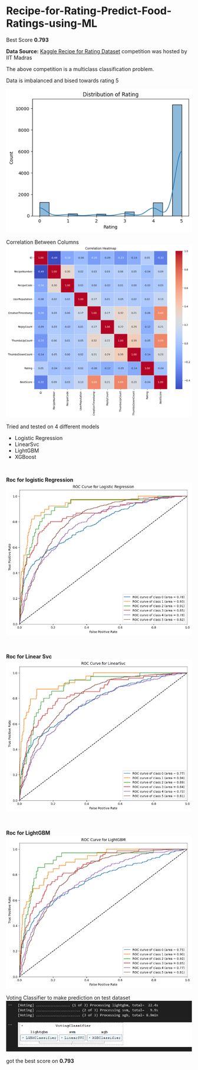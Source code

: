 # Recipe-for-Rating-Predict-Food-Ratings-using-ML

Best Score **0.793**

**Data Source:** [Kaggle Recipe for Rating Dataset](https://www.kaggle.com/competitions/recipe-for-rating-predict-food-ratings-using-ml) competition was hosted by IIT Madras

The above competition is a multiclass classification problem.

Data is imbalanced and bised towards rating 5

![data distribution](image.png)


Correlation Between Columns
![correlation between values](image-1.png)

Tried and tested on 4 different models
- Logistic Regression
- LinearSvc
- LightGBM
- XGBoost

<br>

**Roc for logistic Regression**
![Roc for logistic Regression](image-2.png)

<br>

**Roc for Linear Svc**
![Roc for Linear Svc](image-3.png)

<br>

**Roc for LightGBM**
![alt text](image-4.png)

Voting Classifier to make prediction on test dataset
![voting model](image-5.png)

got the best score on **0.793**